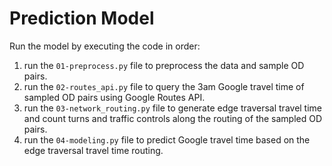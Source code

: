 # Prediction Model

Run the model by executing the code in order:

1. run the `01-preprocess.py` file to preprocess the data and sample OD pairs.
2. run the `02-routes_api.py` file to query the 3am Google travel time of sampled OD pairs using Google Routes API.
3. run the `03-network_routing.py` file to generate edge traversal travel time and count turns and traffic controls
along the routing of the sampled OD pairs.
4. run the `04-modeling.py` file to predict Google travel time based on the edge traversal travel time routing.

